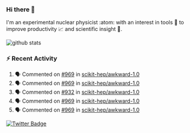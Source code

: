 ### Hi there 👋 

I'm an experimental nuclear physicist :atom: with an interest in tools :wrench: to improve productivity :chart_with_upwards_trend: and scientific insight :telescope:.

![github stats](https://github-readme-stats.vercel.app/api?username=agoose77&show_icons=true&hide_rank=true&hide_title=true&bg_color=30,e76445,904e95&text_color=efe3ec&icon_color=efe3ec)
<!--
**agoose77/agoose77** is a ✨ _special_ ✨ repository because its `README.md` (this file) appears on your GitHub profile.

Here are some ideas to get you started:

- 🔭 I’m currently working on ...
- 🌱 I’m currently learning ...
- 👯 I’m looking to collaborate on ...
- 🤔 I’m looking for help with ...
- 💬 Ask me about ...
- 📫 How to reach me: ...
- 😄 Pronouns: ...
- ⚡ Fun fact: ...
-->

### :zap: Recent Activity
<!--START_SECTION:activity-->
1. 🗣 Commented on [#969](https://github.com/scikit-hep/awkward-1.0/issues/969) in [scikit-hep/awkward-1.0](https://github.com/scikit-hep/awkward-1.0)
2. 🗣 Commented on [#969](https://github.com/scikit-hep/awkward-1.0/issues/969) in [scikit-hep/awkward-1.0](https://github.com/scikit-hep/awkward-1.0)
3. 🗣 Commented on [#932](https://github.com/scikit-hep/awkward-1.0/issues/932) in [scikit-hep/awkward-1.0](https://github.com/scikit-hep/awkward-1.0)
4. 🗣 Commented on [#969](https://github.com/scikit-hep/awkward-1.0/issues/969) in [scikit-hep/awkward-1.0](https://github.com/scikit-hep/awkward-1.0)
5. 🗣 Commented on [#969](https://github.com/scikit-hep/awkward-1.0/issues/969) in [scikit-hep/awkward-1.0](https://github.com/scikit-hep/awkward-1.0)
<!--END_SECTION:activity-->


[![Twitter Badge](https://img.shields.io/twitter/follow/agoose77?style=flat-square&logo=Twitter&logoColor=white&color=cornflowerblue)](https://twitter.com/agoose77)
